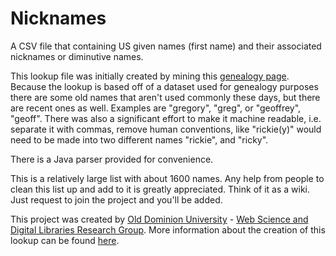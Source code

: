 # Nicknames
A CSV file that containing US given names (first name) and their associated nicknames or diminutive names.

This lookup file was initially created by mining this
<a href="http://www.caagri.org/nicknames.html">genealogy page</a>. Because the lookup is based off of a dataset used for genealogy purposes there are some old names that aren't used commonly these days, but there are recent ones as well. Examples are "gregory", "greg", or "geoffrey", "geoff". There was also a significant effort to make it machine readable, i.e. separate it with commas, remove human conventions, like "rickie(y)" would need to be made into two different names "rickie", and "ricky".

There is a Java parser provided for convenience.

This is a relatively large list with about 1600 names. Any help from people to clean this list up and add to it is greatly appreciated. Think of it as a wiki. Just request to join the project and you'll be added.

This project was created by <a href="http://www.odu.edu/">Old Dominion University</a> - <a href="http://ws-dl.blogspot.com/">Web Science and Digital Libraries Research Group</a>. More information about the creation of this lookup can be found <a href="http://www.carlton-northern.com/2010/08/lookup-for-nicknames-and-diminutive.html">here</a>.
